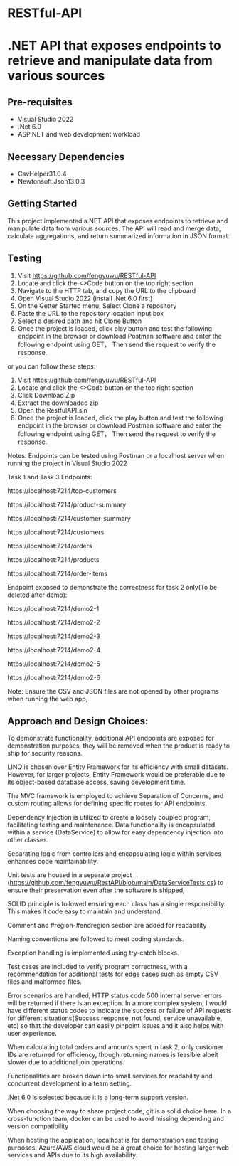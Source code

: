 # RESTful-API
.NET API that exposes endpoints to retrieve and manipulate data from various sources
===================================

Pre-requisites
--------------

- Visual Studio 2022
- .Net 6.0
- ASP.NET and web development workload


Necessary Dependencies
--------------
- CsvHelper31.0.4
- Newtonsoft.Json13.0.3


Getting Started
---------------

This project implemented a.NET API that exposes endpoints to retrieve and manipulate data from various sources. The API will read and merge data, calculate aggregations, and return summarized information in JSON format.  

Testing
---------------
1. Visit https://github.com/fengyuwu/RESTful-API
2. Locate  and click the <>Code button on the top right section
3. Navigate to the HTTP tab, and copy the URL to the clipboard
4. Open Visual Studio 2022 (install .Net 6.0 first)
5. On the Getter Started menu, Select Clone a repository
6. Paste the URL to the repository location input box
7. Select a desired path and hit Clone Button
8. Once the project is loaded, click play button and test the following endpoint in the browser or download Postman software and enter the following endpoint using GET， Then send the request to verify the response.

or you can follow these steps:
1. Visit https://github.com/fengyuwu/RESTful-API
2. Locate  and click the <>Code button on the top right section
3. Click Download Zip
4. Extract the downloaded zip
5. Open the RestfulAPI.sln
6. Once the project is loaded, click the play button and test the following endpoint in the browser or download Postman software and enter the following endpoint using GET， Then send the request to verify the response.


Notes: Endpoints can be tested using Postman or a localhost server when running the project in Visual Studio 2022

Task 1 and Task 3 Endpoints:

https://localhost:7214/top-customers

https://localhost:7214/product-summary

https://localhost:7214/customer-summary

https://localhost:7214/customers

https://localhost:7214/orders

https://localhost:7214/products

https://localhost:7214/order-items



Endpoint exposed to demonstrate the correctness for task 2 only(To be deleted after demo):

https://localhost:7214/demo2-1

https://localhost:7214/demo2-2

https://localhost:7214/demo2-3

https://localhost:7214/demo2-4

https://localhost:7214/demo2-5

https://localhost:7214/demo2-6


Note: Ensure the CSV and JSON files are not opened by other programs when running the web app, 


Approach and Design Choices:
---------------

To demonstrate functionality, additional API endpoints are exposed for demonstration purposes, they will be removed when the product is ready to ship for security reasons.

LINQ is chosen over Entity Framework for its efficiency with small datasets. However, for larger projects, Entity Framework would be preferable due to its object-based database access, saving development time.

The MVC framework is employed to achieve Separation of Concerns, and custom routing allows for defining specific routes for API endpoints.

Dependency Injection is utilized to create a loosely coupled program, facilitating testing and maintenance. Data functionality is encapsulated within a service (DataService) to allow for easy dependency injection into other classes.

Separating logic from controllers and encapsulating logic within services enhances code maintainability.

Unit tests are housed in a separate project (https://github.com/fengyuwu/RestAPI/blob/main/DataServiceTests.cs) to ensure their preservation even after the software is shipped, 

SOLID principle is followed ensuring each class has a single responsibility. This makes it code easy to maintain and understand.

Comment and #region-#endregion section are added for readability  

Naming conventions are followed to meet coding standards.

Exception handling is implemented using try-catch blocks.

Test cases are included to verify program correctness, with a recommendation for additional tests for edge cases such as empty CSV files and malformed files.

Error scenarios are handled, HTTP status code 500 internal server errors will be returned if there is an exception. In a more complex system, I would have different status codes to indicate the success or failure of API requests for different situations(Success response, not found, service unavailable, etc) so that the developer can easily pinpoint issues and it also helps with user experience. 

When calculating total orders and amounts spent in task 2, only customer IDs are returned for efficiency, though returning names is feasible albeit slower due to additional join operations.

Functionalities are broken down into small services for readability and concurrent development in a team setting.

.Net 6.0 is selected because it is a long-term support version.

When choosing the way to share project code, git is a solid choice here. In a cross-function team, docker can be used to avoid missing depending and version compatibility

When hosting the application, localhost is for demonstration and testing purposes. Azure/AWS cloud would be a great choice for hosting larger web services and APIs due to its high availability. 


